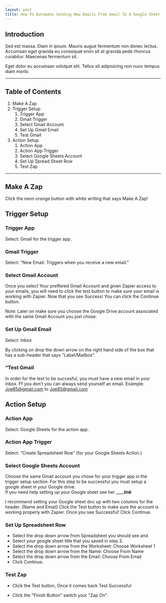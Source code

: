 ```yaml
---
layout: post
title: How To Automate Sending New Emails From Gmail To A Google Sheet Using Zapier!
---
```

## Introduction 

Sed est massa. Diam in ipsum. Mauris augue fermentum non donec lectus. Accumsan eget gravida eu consequat enim sit at gravida pede rhoncus curabitur. Maecenas fermentum sit. 

Eget dolor eu accumsan volutpat elit. Tellus sit adipisicing non nunc tempus diam morbi.

----------

## Table of Contents 
1. Make A Zap
2. Trigger Setup
    1. Trigger App
    1. Gmail Trigger
    1. Select Gmail Account
    1. Set Up Gmail Email
    1. Test Gmail
3. Action Setup
    1. Action App
    1. Action App Trigger
    1. Select Google Sheets Account
    1. Set Up Spread Sheet Row
    1. Test Zap

----------

## Make A Zap

Click the neon orange button with white writing that says Make A Zap! 

## Trigger Setup 

### Trigger App

Select: Gmail for the trigger app.

### Gmail Trigger 

Select: "New Email: Triggers when you receive a new email."

### Select Gmail Account

 Once you select Your preffered Gmail Account and given Zapier access to your emails, you will need to click the test button to make sure your email is working with Zapier. Now that you see Success! You can click the Continue button.

 Note: Later on make sure you choose the Google Drive account associated with the same Gmail Account you just chose.

### Set Up Gmail Email

Select: Inbox 

By clicking on drop the down arrow on the right hand side of the box that has a sub-header that says "Label/Mailbox".

### “Test Gmail

In order for the test to be succesful, you must have a new email in your inbox.  Ff you don’t you can always send yourself an email.
Example: Joe85@gmail.com to Joe85@gmail.com

## Action Setup 

### Action App

Select: Google Sheets for the action app.

### Action App Trigger

Select: “Create Spreadsheet Row” (for your Google Sheets Action.)

### Select Google Sheets Account

Choose the same Gmail account you chose for your trigger app in the trigger setup section.
For this step to be successful you must setup a google sheet in your Google drive.  
If you need help setting up your Google sheet see her _______link___

I recommend setting your Google sheet doc up with two columns for the header. (Name and Email) 
Click the Test button to make sure the account is working properly with Zapier.
Once you see Successful! Click Continue. 

### Set Up Spreadsheet Row

 - Select the drop down arrow from Spreadsheet you should see and 
 - Select your google sheet title that you saved in step 3.
 - Select the drop down arrow from the Worksheet: Choose Worksheet 1
 - Select the drop down arrow from the Name: Choose From Name
 - Select the drop down arrow from the Email: Choose From Email
 - Click Continue. 

### Test Zap
 - Click the Test button, Once it comes back Test Successful 

 - Click the "Finish Button" switch your "Zap On".
